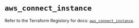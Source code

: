 # `aws_connect_instance`

Refer to the Terraform Registory for docs: [`aws_connect_instance`](https://registry.terraform.io/providers/hashicorp/aws/5.6.1/docs/resources/connect_instance).
